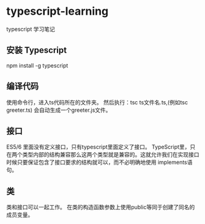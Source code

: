 # typescript-learning
typescript 学习笔记

## 安装 Typescript
npm install -g typescript

## 编译代码
使用命令行，进入ts代码所在的文件夹。
然后执行：tsc ts文件名.ts,(例如tsc greeter.ts) 会自动生成一个greeter.js文件。

## 接口
ES5/6 里面没有定义接口，只有typescript里面定义了接口。
TypeScript里，只在两个类型内部的结构兼容那么这两个类型就是兼容的。这就允许我们在实现接口时候只要保证包含了接口要求的结构就可以，而不必明确地使用 implements语句。

## 类
类和接口可以一起工作。
在类的构造函数参数上使用public等同于创建了同名的成员变量。

